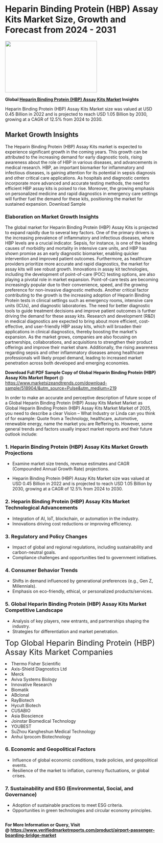 <H1>Heparin Binding Protein (HBP) Assay Kits Market Size, Growth and Forecast from 2024 - 2031</H1><img class="aligncenter size-medium wp-image-584254" src="https://thirdeyenews.in/wp-content/uploads/2024/09/Global-Market-Research-300x168.jpeg" alt="" width="300" height="168" /><p><strong>Global&nbsp;<a href="https://www.marketsizeandtrends.com/download-sample/518904/&amp;utm_source=Pulse&amp;utm_medium=219">Heparin Binding Protein (HBP) Assay Kits Market</a> Insights</strong></p><p>Heparin Binding Protein (HBP) Assay Kits Market size was valued at USD 0.45 Billion in 2022 and is projected to reach USD 1.05 Billion by 2030, growing at a CAGR of 12.5% from 2024 to 2030.</p><p><h2>Market Growth Insights</h2> The Heparin Binding Protein (HBP) Assay Kits market is expected to experience significant growth in the coming years. This growth can be attributed to the increasing demand for early diagnostic tools, rising awareness about the role of HBP in various diseases, and advancements in medical research. HBP, an important biomarker for inflammatory and infectious diseases, is gaining attention for its potential in sepsis diagnosis and other critical care applications. As hospitals and diagnostic centers incorporate more advanced and accurate testing methods, the need for efficient HBP assay kits is poised to rise. Moreover, the growing emphasis on personalized medicine and rapid diagnostics in emergency care settings will further fuel the demand for these kits, positioning the market for sustained expansion. Download Sample <h3>Elaboration on Market Growth Insights</h3> The global market for Heparin Binding Protein (HBP) Assay Kits is projected to expand rapidly due to several key factors. One of the primary drivers is the increasing prevalence of inflammatory and infectious diseases, where HBP levels are a crucial indicator. Sepsis, for instance, is one of the leading causes of morbidity and mortality in intensive care units, and HBP has shown promise as an early diagnostic biomarker, enabling quicker intervention and improved patient outcomes. Furthermore, as healthcare providers prioritize more accurate and rapid diagnostics, the market for assay kits will see robust growth. Innovations in assay kit technologies, including the development of point-of-care (POC) testing options, are also playing a pivotal role in market expansion. Point-of-care tests are becoming increasingly popular due to their convenience, speed, and the growing preference for non-invasive diagnostic methods. Another critical factor contributing to the growth is the increasing adoption of Heparin Binding Protein tests in clinical settings such as emergency rooms, intensive care units (ICUs), and diagnostic laboratories. The need for better diagnostic tools to guide treatment decisions and improve patient outcomes is further driving the demand for these assay kits. Research and development (R&D) in medical diagnostics are expected to bring about more efficient, cost-effective, and user-friendly HBP assay kits, which will broaden their applications in clinical diagnostics, thereby boosting the market's expansion. As the market grows, companies are also focusing on partnerships, collaborations, and acquisitions to strengthen their product offerings and improve their market share. Additionally, the rising awareness regarding sepsis and other inflammatory diseases among healthcare professionals will likely propel demand, leading to increased market penetration across both developed and emerging economies. </p><p><span class=""><strong>Download Full PDF Sample Copy of Global Heparin Binding Protein (HBP) Assay Kits Market Report</strong> @ <a href="https://www.marketsizeandtrends.com/download-sample/518904/&amp;utm_source=Pulse&amp;utm_medium=219" target="_blank">https://www.marketsizeandtrends.com/download-sample/518904/&amp;utm_source=Pulse&amp;utm_medium=219</a></span></p><p>In order to make an accurate and perceptive description of future scope of a Global&nbsp;Heparin Binding Protein (HBP) Assay Kits Market Market as Global&nbsp;Heparin Binding Protein (HBP) Assay Kits Market Market of 2025, you need to describe a clear Vision &ndash; What Industry or Linda can you think of for example: Quote from a Technology, healthcare, automotive, renewable energy, name the market you are Reffering to. However, some general trends and factors usually impact market reports and their future outlook include:</p><h3>1.&nbsp;<strong>Heparin Binding Protein (HBP) Assay Kits Market Growth Projections</strong></h3><ul><li>Examine market size trends, revenue estimates and CAGR (Compounded Annual Growth Rate) projections.</li><li><p>Heparin Binding Protein (HBP) Assay Kits Market size was valued at USD 0.45 Billion in 2022 and is projected to reach USD 1.05 Billion by 2030, growing at a CAGR of 12.5% from 2024 to 2030.</p></li></ul><h3>2.&nbsp;<strong>Heparin Binding Protein (HBP) Assay Kits Market Technological Advancements</strong></h3><ul><li>Integration of AI, IoT, blockchain, or automation in the industry.</li><li>Innovations driving cost reductions or improving efficiency.</li></ul><h3>3.&nbsp;<strong>Regulatory and Policy Changes</strong></h3><ul><li>Impact of global and regional regulations, including sustainability and carbon-neutral goals.</li><li>Compliance challenges and opportunities tied to government initiatives.</li></ul><h3>4.&nbsp;<strong>Consumer Behavior Trends</strong></h3><ul><li>Shifts in demand influenced by generational preferences (e.g., Gen Z, Millennials).</li><li>Emphasis on eco-friendly, ethical, or personalized products/services.</li></ul><h3>5.&nbsp;<strong>Global Heparin Binding Protein (HBP) Assay Kits Market Competitive Landscape</strong></h3><ul><li>Analysis of key players, new entrants, and partnerships shaping the industry.</li><li>Strategies for differentiation and market penetration.</li></ul><p data-pm-slice="1 1 []"><span style="color: inherit; font-family: inherit; font-size: 25px;">Top Global Heparin Binding Protein (HBP) Assay Kits Market Companies</span></p><div class="" data-test-id=""><p><li>Thermo Fisher Scientific</li><li> Axis-Shield Diagnostics Ltd</li><li> Merck</li><li> Aviva Systems Biology</li><li> Innovative Research</li><li> Biomatik</li><li> ABclonal</li><li> RayBiotech</li><li> Hycult Biotech</li><li> CUSABIO</li><li> Asia Bioscience</li><li> Joinstar Biomedical Technology</li><li> YOUBEST</li><li> SuZhou Kangheshun Medical Technology</li><li> Anhui Iprocom Biotechnology</li></p></div><h3>6.&nbsp;<strong>Economic and Geopolitical Factors</strong></h3><ul><li>Influence of global economic conditions, trade policies, and geopolitical events.</li><li>Resilience of the market to inflation, currency fluctuations, or global crises.</li></ul><h3>7.&nbsp;<strong>Sustainability and ESG (Environmental, Social, and Governance)</strong></h3><ul><li>Adoption of sustainable practices to meet ESG criteria.</li><li>Opportunities in green technologies and circular economy principles.</li></ul><h2><strong style="font-size: 14px;">For More Information or Query, Visit @&nbsp;</strong><a style="background-color: #ffffff; font-size: 14px;" href="https://www.marketsizeandtrends.com/report/heparin-binding-protein-hbp-assay-kits-market/" target="_blank">https://www.verifiedmarketreports.com/product/airport-passenger-boarding-bridge-market</a></h2>
